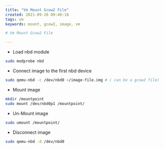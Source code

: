 ```yaml
---
title: "Vm Mount Gcow2 File"
created: 2021-09-26 09:40:18
tags: vm
keywords: mount, gcow2, image, vm

# Vm Mount Gcow2 File

---
```

- Load nbd module

```bash
sudo modprobe nbd
```

- Connect image to the first nbd device

```bash
sudo qemu-nbd -c /dev/nbd0 ~/image-file.img # ( can be a gcow2 file)
```

- Mount image

```bash
mkdir /mountpoint
sudo mount /dev/nbd0p1 /mountpoint/
```

- Un-Mount image

```bash
sudo umount /mountpoint/
```

- Disconnect image

```bash
sudo qemu-nbd -d /dev/nbd0
```
